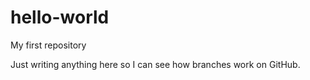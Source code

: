 # hello-world
My first repository

Just writing anything here so I can see how branches work on GitHub.
